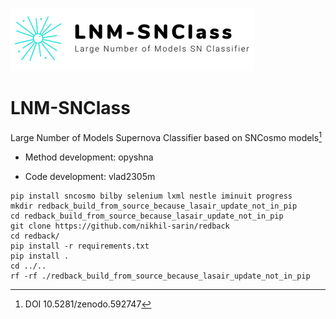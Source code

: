 ![alt text](https://github.com/opyshna/LNM-SNClass/blob/main/Logo.png)
# LNM-SNClass
Large Number of Models Supernova Classifier based on SNCosmo models[^1]

- Method development: opyshna

- Code development: vlad2305m

```fish
pip install sncosmo bilby selenium lxml nestle iminuit progress
mkdir redback_build_from_source_because_lasair_update_not_in_pip
cd redback_build_from_source_because_lasair_update_not_in_pip
git clone https://github.com/nikhil-sarin/redback
cd redback/
pip install -r requirements.txt
pip install .
cd ../..
rf -rf ./redback_build_from_source_because_lasair_update_not_in_pip
```

[^1]: DOI 10.5281/zenodo.592747
